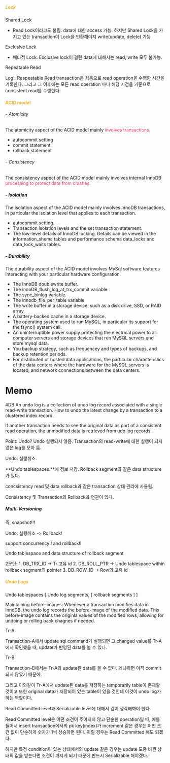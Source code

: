 ##### <span style='color:#f7b731'>Lock</span>

Shared Lock
- Read Lock이라고도 불림. data에 대한 access 가능. 하지만 Shared Lock을 가지고 있는 transaction이 Lock을 반환해야지 write(update, delete) 가능

Exclusive Lock
- 배타적 Lock. Exclusive lock이 걸린 data에 대해서는 read, write 모두 불가능.


Repeatable Read

Log!. Reapeatable Read transaction은 처음으로 read operation을 수행한 시간을 기록한다. 그리고 그 이후에는 모든 read operation 마다 해당 시점을 기준으로 consistent read를 수행한다.


#### <span style='color:#f7b731'>ACID model</span>

###### - Atomicity

The atomicity aspect of the ACID model mainly<span style='color:#eb3b5a'> involves transactions. </span>
- autocommit setting
- commit statement
- rollback statement

###### - Consistency

The consistency aspect of the ACID model mainly involves internal InnoDB<span style='color:#eb3b5a'> processing to protect data from crashes.
</span>

##### - Isolation

The isolation aspect of the ACID model mainly involves InnoDB transactions, in particular the isolation level that applies to each transaction. 

- autocommit setting.
- Transaction isolation levels and the set transaction statement.
- The low-level details of InnoDB locking. Details can be viewed in the information_shema tables and performance schema data_locks and data_lock_waits tables.

##### \- Durability

The durability aspect of the ACID model involves MySql software features interacting with your particular hardware configuration.

- The InnoDB doublewrite buffer.
- The innoDB_flush_log_at_trx_commit variable.
- The sync_binlog variable.
- The innodb_file_per_table variable
- The write buffer in a storage device, such as a disk drive, SSD, or RAID array.
- A battery-backed cache in a storage device.
- The operating system used to run MySQL, in particular its support for the fsync() system call.
- An uninterruptible power supply protecting the electrical power to all computer servers and storage devices that run MySQL servers and store mysql data.
- You backup strategy, such as frequencey and types of backups, and backup retention periods.
- For distributed or hosted data applications, the particular characteristics of the data centers where the hardware for the MySQL servers is located, and network connections between the data centers.




# Memo
#DB
An undo log is a collection of undo log record associated with a single read-write transaction.
How to undo the latest change by a transaction to a clustered index record.

If another transaction needs to see the original data as part of a consistent read operation, the unmodified data is retrieved from udo log records.

Point:
	Undo? Undo 실행되지 않음. Transaction의 read-write에 대한 실행이 되지 않은 log를 모아 둠.


Undo: 실행취소.

**Undo tablespaces.**에 정보 저장. Rollback segment와 같은 data structure가 있다.

concsistency read 및 data rollback과 같은 transaction 상태 관리에 사용됨.

Consistency 및 Transaction의 Rollback과 연관이 있다.



##### Multi-Versioning

즉, snapshot!!!

Undo: 실행취소 -> Rollback!

support concurrency!! and rollback!!

Undo tablespace and data structure of rollback segment


2문단:
	1. DB_TRX_ID -> Tr 고유 id
	2. DB_ROLL_PTR -> Undo tablespace within rollback segment의 pointer
	3. DB_ROW_ID -> Row의 고유 id



##### <span style='color:#f7b731'>Undo Logs</span>

Undo tablespaces [ Undo log segments, [ rollback segments ] ]

Maintaining before-images:
	Whenever a transaction modifies data in InnoDB, the undo log records the before-image of the modified data. This before-image contains the originla values of the modified rows, allowing for undoing or rolling back chagnes if needed.


Tr-A:

Transaction-A에서 update sql command가 실행되면 그 changed value를 Tr-A에서 확인했을 때, update가 반영된 data를 볼 수 있다.

Tr-B:

Transaction-B에서는 Tr-A의 update된 data를 볼 수 없다. 왜냐하면 아직 commit 되지 않았기 때문에.

그리고 이와같이 Tr-A에서 update된 data를 저장하는 temporarily table이 존재할 것이고 또한 original data가 저장되어 있는 table이 있을 것인데 이것이 undo log가 하는 역할이다.




Read Committed level과 Serializable level에 대해서 깊이 생각해봐야 한다.

Read Committed level은 어떤 조건이 주어지지 않고 단순한 operation일 때, 예를 들어서 insert transaction에서의 pk key(index)가 increment 같은 경우는 어떤 조건 없이 단순하게 숫자가 1씩 상승하면 된다. 이럴 경우는 Read Committed 해도 되겠다.

하지만 특정 condition이 있는 상태에서의 update 같은 경우는 update 도중 바뀐 상태의 값을 받는다면 조건이 깨지게 되기 때문에 반드시 Serializable 해야겠다.!